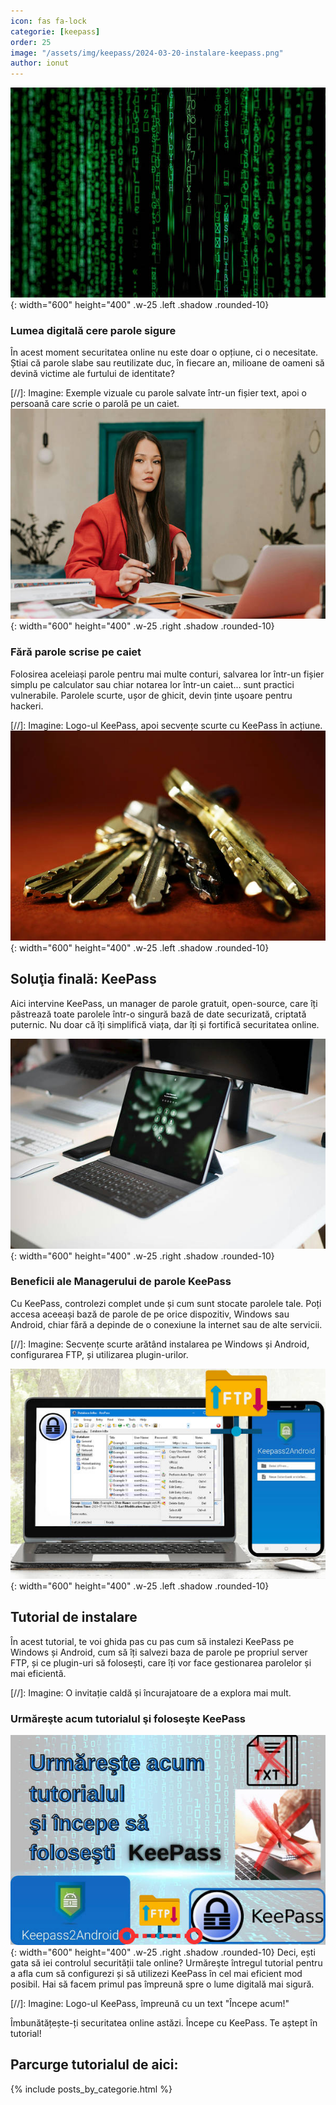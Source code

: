 ```yaml
---
icon: fas fa-lock
categorie: [keepass]
order: 25
image: "/assets/img/keepass/2024-03-20-instalare-keepass.png"
author: ionut
---
```


![Internetul: o lume digitală, date care curg](/assets/img/keepass/intro-01-600x400.jpg){: width="600" height="400" .w-25 .left .shadow .rounded-10}
### Lumea digitală cere parole sigure
În acest moment securitatea online nu este doar o opțiune, ci o necesitate. Știai că parole slabe sau reutilizate duc, în fiecare an, milioane de oameni să devină victime ale furtului de identitate?


[//]: Imagine: Exemple vizuale cu parole salvate într-un fișier text, apoi o persoană care scrie o parolă pe un caiet.
![Parole salvate pe caiet](/assets/img/keepass/intro-02-600x400.jpg){: width="600" height="400" .w-25 .right .shadow .rounded-10}
### Fără parole scrise pe caiet
Folosirea aceleiași parole pentru mai multe conturi, salvarea lor într-un fișier simplu pe calculator sau chiar notarea lor într-un caiet... sunt practici vulnerabile. Parolele scurte, ușor de ghicit, devin ținte uşoare pentru hackeri.

[//]: Imagine: Logo-ul KeePass, apoi secvențe scurte cu KeePass în acțiune.
![Soluţia KeePass](/assets/img/keepass/intro-03-600x400.jpg){: width="600" height="400" .w-25 .left .shadow .rounded-10}
## Soluţia finală: KeePass
Aici intervine KeePass, un manager de parole gratuit, open-source, care îți păstrează toate parolele într-o singură bază de date securizată, criptată puternic. Nu doar că îți simplifică viața, dar îți și fortifică securitatea online.

![Beneficiile KeePass](/assets/img/keepass/intro-04-600x400.jpg){: width="600" height="400" .w-25 .right .shadow .rounded-10}
### Beneficii ale Managerului de parole KeePass
Cu KeePass, controlezi complet unde și cum sunt stocate parolele tale. Poți accesa aceeași bază de parole de pe orice dispozitiv, Windows sau Android, chiar fără a depinde de o conexiune la internet sau de alte servicii.

[//]: Imagine: Secvențe scurte arătând instalarea pe Windows și Android, configurarea FTP, și utilizarea plugin-urilor.

![KeePass pentru Windows şi Android](/assets/img/keepass/intro-05-600x400.jpg){: width="600" height="400" .w-25 .left .shadow .rounded-10}
## Tutorial de instalare
În acest tutorial, te voi ghida pas cu pas cum să instalezi KeePass pe Windows și Android, cum să îți salvezi baza de parole pe propriul server FTP, și ce plugin-uri să folosești, care îți vor face gestionarea parolelor și mai eficientă.

[//]: Imagine: O invitație caldă și încurajatoare de a explora mai mult.

### Urmăreşte acum tutorialul şi foloseşte KeePass
![Urmăreşte tutorialul ](/assets/img/keepass/intro-06-600x400.jpg){: width="600" height="400" .w-25 .right .shadow .rounded-10}
Deci, ești gata să iei controlul securității tale online? Urmăreşte întregul tutorial pentru a afla cum să configurezi și să utilizezi KeePass în cel mai eficient mod posibil. Hai să facem primul pas împreună spre o lume digitală mai sigură.

[//]: Imagine: Logo-ul KeePass, împreună cu un text "Începe acum!"

Îmbunătățește-ți securitatea online astăzi. Începe cu KeePass. Te aștept în tutorial!




## Parcurge tutorialul de aici:

{% include posts_by_categorie.html %}
